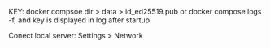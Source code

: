 KEY: docker compsoe dir > data > id_ed25519.pub or docker compose logs -f, and key is displayed in log after startup

Conect local server: Settings > Network